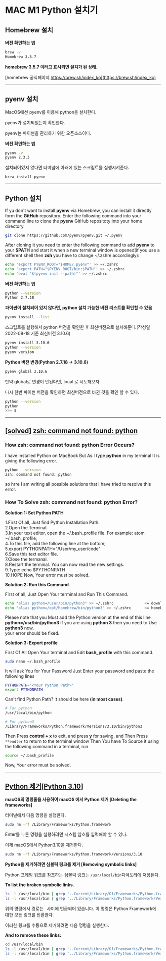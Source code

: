 # MAC M1 Python 설치기

## Homebrew 설치
   
**버전 확인하는 법**

```sh
brew -v
Homebrew 3.5.7
```

**homebrew 3.5.7 이라고 표시되면 설치가 된 상태.**

[homebrew 공식페이지 https://brew.sh/index_ko](https://brew.sh/index_ko)

---
## pyenv 설치

MacOS에선 pyenv를 이용해 python을 설치한다.

pyenv가 설치되었는지 확인한다.

pyenv는 파이썬을 관리하기 위한 오픈소스이다.

**버전 확인하는 법**
```sh
pyenv -v
pyenv 2.3.3
```

설치되어있지 않다면 터미널에 아래에 있는 스크립트를 실행시켜준다.
```sh
brew install pyenv
```


---
## Python 설치

If yu don't want to install **pyenv** via Homebrew, you can install it directly form the **GitHub** repository. Enter the following command into your command line to clone the **pyenv** GitHub repositoty into your home directory.

```BASH
git clone https://github.com/pyenv/pyenv.git ~/.pyenv
```

After cloning it you need to enter the following command to add **pyenv** to your **$PATH** and start it when a new terminal window is opened(if you use a different shell then **zsh** you have to change ~/.zshre accordingly):
```BASH
echo 'export PYENV_ROOT="$HOME/.pyenv"' >> ~/.zshrc
echo 'export PATH="$PYENV_ROOT/bin:$PATH"' >> ~/.zshrc
echo 'eval "$(pyenv init --path)"' >> ~/.zshrc
```

**버전 확인하는 법**
```bash
python --version
Python 2.7.18
```

**파이썬이 설치되어 있지 않다면, python 설치 가능한 버전 리스트를 확인할 수 있음**
```sh
pyenv install --list
```

스크립트를 실행해서 python 버전을 확인한 후 최신버전으로 설치해준다.(작성일 2022-08-18 기준 최신버전 3.10.6)
```sh
pyenv install 3.10.6
python --version
pyenv version
```
**Python 버전 변경(Python 2.7.18 -> 3.10.6)**
```sh
pyenv global 3.10.6
```

만약 global로 변경이 안된다면, local 로 시도해보자.

다시 한번 파이썬 버전을 확인하면 최신버전으로 바뀐 것을 확인 할 수 있다.
```sh
python --version
python
>>> $
```

---
## [[solved]](https://exerror.com/zsh-command-not-found-python/) [zsh: command not found: python](https://fjolt.com/article/python-command-not-found)

### How zsh: command not found: python Error Occurs?

I have installed Python on MacBook But As I type **python** in my terminal It is giving the following error.
```sh
python --version
zsh: command not found: python
```
so hrre I am writing all possible solutions that I have tried to resolve this error.

### How To Solve zsh: command not found: python Error?

**Solution 1: Set Python PATH**

1.First Of all, Just find Python Installation Path.<br>
2.Open the Terminal.<br>
3.In your text editor, open the ~/.bash_profile file. For example: atom ~/.bash_profile;<br>
4.To this file, add the following line at the bottom;<br>
5.export PYTHONPATH="/User/my_user/code"<br>
6.Save this text editor file.<br>
7.Close the termanal.<br>
8.Restart the terminal. You can now read the new settings.<br>
9.Type: echo $PYTHONPATH<br>
10.HOPE Now, Your error must be solved.<br>

**Solution 2: Run this Command**

First of all, Just Open Your terminal and Run This Command.
```sh
echo "alias python=/user/bin/python3" >> ~/.zshrc              <= download python3 install
echo "alias python=/opt/homebrew/bin/python3" >> ~/.zshrc      <= homebrew python3 install
```
Please note that you Must add the Python version at the end of this line<br>
**python=/usr/bin/python3** if you are using **python 3** then you need to Use **python3** now,<br>
your error should be fixed.

**Solution 3: Export profile**

First Of All Open Your terminal and Edit **bash_profile** with this command.
```sh
sudo nano ~/.bash_profile
```

It will ask You for Your Password Just Enter your password and paste the following lines
```sh
PYTHONPATH="<Your Python Path>"
export PYTHONPATH
```
Can't find Python Path? It should be here **(in most cases)**.

```sh
# For python
/usr/local/bin/python

# For python3
/Library/Frameworks/Python.framework/Versions/3.10/bin/python3
```
Then Press **control + x** to exit, and press **y** for saving. and Then Press ``**endter`` to return to the terminal window Then You have To Source it using the following command in a terminal, run
```sh
source ~/.bash_profile
```
Now, Your error must be solved.

---
## [Python 제거](https://www.delftstack.com/ko/howto/python/uninstall-python-on-mac-os/)[[Python 3.10]](https://stackoverflow.com/questions/72005302/completely-uninstall-python-3-10-on-mac)

**macOS의 명령줄을 사용하여 macOS 에서 Python 제거 [Deleting the frameworks]**

터미널에서 다음 명령을 실행한다.
```bash
sudo rm -rf /Library/Frameworks/Python.framework
```

Enter를 누른 명령을 실행하려면 시스템 암호를 입력해야 할 수 있다.

이제 macOS에서 Python3.10을 제거한다.
```sh
sudo rm -rf /Library/Frameworks/Python.framework/Versions/3.10
```

**Python을 제거하려면 심볼릭 링크를 제거 [Removing symbolic links]**

Python 프레임 워크를 참조하는 심볼릭 링크는 `/usr/local/bin`디렉토리에 저장된다.

**To list the broken symbolic links.**
```sh
ls -l /usr/local/bin | grep '..Current/Library/Of/Frameworks/Python.framework'
ls -l /usr/local/bin | grep '../Library/Frameworks/Python.framework/Versions/3.10
```

위의 명령에서 경로는 ` `사이에 언급되어 있습니다. 이 명령은 Python Framework에 대한 모든 링크를 반환한다.

이러한 링크를 수동으로 제거하려면 다음 명령을 실행한다.

**And to remove these links:**
```sh
cd /usr/local/bin
ls -l /usr/local/bin | grep '..Current/Library/Of/Frameworks/Python.framework' | awk '{print $9}' | tr -d @ | xargs rm
ls -l /usr/local/bin | grep '../Library/Frameworks/Python.framework/Versions/3.10' | awk '{print $9}' | tr -d @ | xargs rm*
```